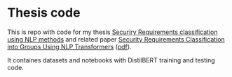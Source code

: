 # Thesis code

This is repo with code for my thesis [Securiry Requirements classification using NLP methods](https://www.researchgate.net/publication/357993479_Securiry_Requirements_classification_using_NLP_methods) and related paper [Security Requirements Classification into Groups Using NLP Transformers](https://ieeexplore.ieee.org/document/9714713) ([pdf](https://www.researchgate.net/publication/358479087_Security_Requirements_Classification_into_Groups_Using_NLP_Transformers)).

It containes datasets and notebooks with DistilBERT training and testing code.
